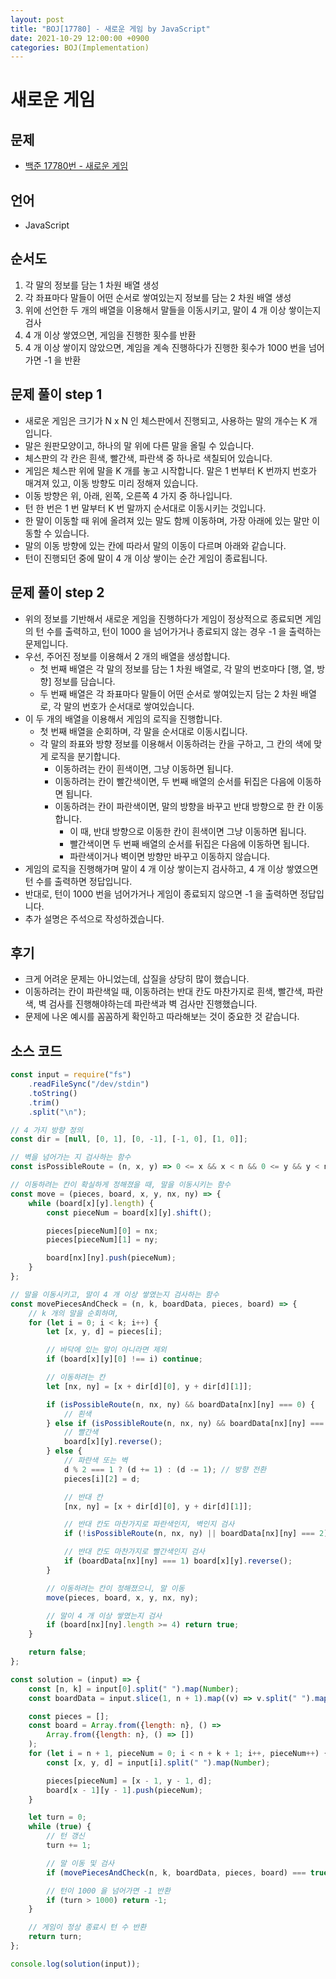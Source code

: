 ```yaml
---
layout: post
title: "BOJ[17780] - 새로운 게임 by JavaScript"
date: 2021-10-29 12:00:00 +0900
categories: BOJ(Implementation)
---
```


# 새로운 게임

## 문제

- [백준 17780번 - 새로운 게임](https://www.acmicpc.net/problem/17780)

## 언어

- JavaScript

## 순서도

1. 각 말의 정보를 담는 1 차원 배열 생성
2. 각 좌표마다 말들이 어떤 순서로 쌓여있는지 정보를 담는 2 차원 배열 생성
3. 위에 선언한 두 개의 배열을 이용해서 말들을 이동시키고, 말이 4 개 이상 쌓이는지 검사
4. 4 개 이상 쌓였으면, 게임을 진행한 횟수를 반환
5. 4 개 이상 쌓이지 않았으면, 계임을 계속 진행하다가 진행한 횟수가 1000 번을 넘어가면 -1 을 반환

## 문제 풀이 step 1

- 새로운 게임은 크기가 N x N 인 체스판에서 진행되고, 사용하는 말의 개수는 K 개 입니다.
- 말은 원판모양이고, 하나의 말 위에 다른 말을 올릴 수 있습니다.
- 체스판의 각 칸은 흰색, 빨간색, 파란색 중 하나로 색칠되어 있습니다.
- 게임은 체스판 위에 말을 K 개를 놓고 시작합니다. 말은 1 번부터 K 번까지 번호가 매겨져 있고, 이동 방향도 미리 정해져 있습니다.
- 이동 방향은 위, 아래, 왼쪽, 오른쪽 4 가지 중 하나입니다.
- 턴 한 번은 1 번 말부터 K 번 말까지 순서대로 이동시키는 것입니다.
- 한 말이 이동할 때 위에 올려져 있는 말도 함께 이동하며, 가장 아래에 있는 말만 이동할 수 있습니다.
- 말의 이동 방향에 있는 칸에 따라서 말의 이동이 다르며 아래와 같습니다.
- 턴이 진행되던 중에 말이 4 개 이상 쌓이는 순간 게임이 종료됩니다.

## 문제 풀이 step 2

- 위의 정보를 기반해서 새로운 게임을 진행하다가 게임이 정상적으로 종료되면 게임의 턴 수를 출력하고, 턴이 1000 을 넘어가거나 종료되지 않는 경우 -1 을 출력하는 문제입니다.
- 우선, 주어진 정보를 이용해서 2 개의 배열을 생성합니다.
  - 첫 번째 배열은 각 말의 정보를 담는 1 차원 배열로, 각 말의 번호마다 [행, 열, 방향] 정보를 담습니다.
  - 두 번째 배열은 각 좌표마다 말들이 어떤 순서로 쌓여있는지 담는 2 차원 배열로, 각 말의 번호가 순서대로 쌓여있습니다.
- 이 두 개의 배열을 이용해서 게임의 로직을 진행합니다.
  - 첫 번째 배열을 순회하며, 각 말을 순서대로 이동시킵니다.
  - 각 말의 좌표와 방향 정보를 이용해서 이동하려는 칸을 구하고, 그 칸의 색에 맞게 로직을 분기합니다.
    - 이동하려는 칸이 흰색이면, 그냥 이동하면 됩니다.
    - 이동하려는 칸이 빨간색이면, 두 번째 배열의 순서를 뒤집은 다음에 이동하면 됩니다.
    - 이동하려는 칸이 파란색이면, 말의 방향을 바꾸고 반대 방향으로 한 칸 이동합니다.
      - 이 때, 반대 방향으로 이동한 칸이 흰색이면 그냥 이동하면 됩니다.
      - 빨간색이면 두 번째 배열의 순서를 뒤집은 다음에 이동하면 됩니다.
      - 파란색이거나 벽이면 방향만 바꾸고 이동하지 않습니다.
- 게임의 로직을 진행해가며 말이 4 개 이상 쌓이는지 검사하고, 4 개 이상 쌓였으면 턴 수를 출력하면 정답입니다.
- 반대로, 턴이 1000 번을 넘어가거나 게임이 종료되지 않으면 -1 을 출력하면 정답입니다.
- 추가 설명은 주석으로 작성하겠습니다.

## 후기

- 크게 어려운 문제는 아니었는데, 삽질을 상당히 많이 했습니다.
- 이동하려는 칸이 파란색일 때, 이동하려는 반대 칸도 마찬가지로 흰색, 빨간색, 파란색, 벽 검사를 진행해야하는데 파란색과 벽 검사만 진행했습니다.
- 문제에 나온 예시를 꼼꼼하게 확인하고 따라해보는 것이 중요한 것 같습니다.

## 소스 코드

```javascript
const input = require("fs")
	.readFileSync("/dev/stdin")
	.toString()
	.trim()
	.split("\n");

// 4 가지 방향 정의
const dir = [null, [0, 1], [0, -1], [-1, 0], [1, 0]];

// 벽을 넘어가는 지 검사하는 함수
const isPossibleRoute = (n, x, y) => 0 <= x && x < n && 0 <= y && y < n;

// 이동하려는 칸이 확실하게 정해졌을 때, 말을 이동시키는 함수
const move = (pieces, board, x, y, nx, ny) => {
	while (board[x][y].length) {
		const pieceNum = board[x][y].shift();

		pieces[pieceNum][0] = nx;
		pieces[pieceNum][1] = ny;

		board[nx][ny].push(pieceNum);
	}
};

// 말을 이동시키고, 말이 4 개 이상 쌓였는지 검사하는 함수
const movePiecesAndCheck = (n, k, boardData, pieces, board) => {
	// k 개의 말을 순회하며,
	for (let i = 0; i < k; i++) {
		let [x, y, d] = pieces[i];

		// 바닥에 있는 말이 아니라면 제외
		if (board[x][y][0] !== i) continue;

		// 이동하려는 칸
		let [nx, ny] = [x + dir[d][0], y + dir[d][1]];

		if (isPossibleRoute(n, nx, ny) && boardData[nx][ny] === 0) {
			// 흰색
		} else if (isPossibleRoute(n, nx, ny) && boardData[nx][ny] === 1) {
			// 빨간색
			board[x][y].reverse();
		} else {
			// 파란색 또는 벽
			d % 2 === 1 ? (d += 1) : (d -= 1); // 방향 전환
			pieces[i][2] = d;

			// 반대 칸
			[nx, ny] = [x + dir[d][0], y + dir[d][1]];

			// 반대 칸도 마찬가지로 파란색인지, 벽인지 검사
			if (!isPossibleRoute(n, nx, ny) || boardData[nx][ny] === 2) continue;

			// 반대 칸도 마찬가지로 빨간색인지 검사
			if (boardData[nx][ny] === 1) board[x][y].reverse();
		}

		// 이동하려는 칸이 정해졌으니, 말 이동
		move(pieces, board, x, y, nx, ny);

		// 말이 4 개 이상 쌓였는지 검사
		if (board[nx][ny].length >= 4) return true;
	}

	return false;
};

const solution = (input) => {
	const [n, k] = input[0].split(" ").map(Number);
	const boardData = input.slice(1, n + 1).map((v) => v.split(" ").map(Number));

	const pieces = [];
	const board = Array.from({length: n}, () =>
		Array.from({length: n}, () => [])
	);
	for (let i = n + 1, pieceNum = 0; i < n + k + 1; i++, pieceNum++) {
		const [x, y, d] = input[i].split(" ").map(Number);

		pieces[pieceNum] = [x - 1, y - 1, d];
		board[x - 1][y - 1].push(pieceNum);
	}

	let turn = 0;
	while (true) {
		// 턴 갱신
		turn += 1;

		// 말 이동 및 검사
		if (movePiecesAndCheck(n, k, boardData, pieces, board) === true) break;

		// 턴이 1000 을 넘어가면 -1 반환
		if (turn > 1000) return -1;
	}

	// 게임이 정상 종료시 턴 수 반환
	return turn;
};

console.log(solution(input));
```

